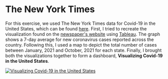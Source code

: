 # The New York Times

For this exercise, we used The New York Times data for Covid-19 in the United States, which can be found [here](https://github.com/nytimes/covid-19-data). First, I tried to recreate the visualization found on the [newspaper's website](https://www.nytimes.com/interactive/2021/us/covid-cases.html#states) using [Tableau](https://www.tableau.com/). The graph shows a 7-day average for new coronavirus cases reported across the country. Following this, I used a map to depict the total number of cases between January, 2021 and October, 2021 for each state. Finally, I brought both the visualizations together to form a dashboard, **Visualizing Covid-19 in the United States**.

<div class='tableauPlaceholder' id='viz1638571602995' style='position: relative'><noscript><a href='#'><img alt='Visualizing Covid-19 in the United States ' src='https:&#47;&#47;public.tableau.com&#47;static&#47;images&#47;JN&#47;JNQHSGG7H&#47;1_rss.png' style='border: none' /></a></noscript><object class='tableauViz'  style='display:none;'><param name='host_url' value='https%3A%2F%2Fpublic.tableau.com%2F' /> <param name='embed_code_version' value='3' /> <param name='path' value='shared&#47;JNQHSGG7H' /> <param name='toolbar' value='yes' /><param name='static_image' value='https:&#47;&#47;public.tableau.com&#47;static&#47;images&#47;JN&#47;JNQHSGG7H&#47;1.png' /> <param name='animate_transition' value='yes' /><param name='display_static_image' value='yes' /><param name='display_spinner' value='yes' /><param name='display_overlay' value='yes' /><param name='display_count' value='yes' /><param name='language' value='en-US' /><param name='filter' value='publish=yes' /></object></div>                
<script type='text/javascript'>                    
  var divElement = document.getElementById('viz1638571602995');                    
  var vizElement = divElement.getElementsByTagName('object')[0];                    
  if ( divElement.offsetWidth > 800 ) { vizElement.style.width='900px';vizElement.style.height='627px';} else if ( divElement.offsetWidth > 500 ) { vizElement.style.width='900px';vizElement.style.height='627px';} else { vizElement.style.width='100%';vizElement.style.height='777px';}                     
  var scriptElement = document.createElement('script');                    
  scriptElement.src = 'https://public.tableau.com/javascripts/api/viz_v1.js';                    
  vizElement.parentNode.insertBefore(scriptElement, vizElement);                
</script>
